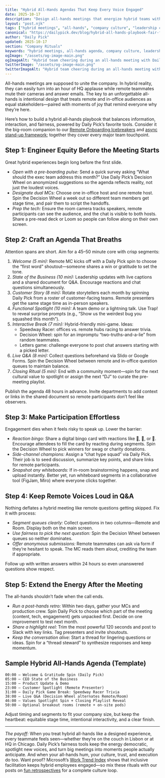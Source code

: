 ```yaml
---
title: "Hybrid All-Hands Agendas That Keep Every Voice Engaged"
date: 2025-10-17
description: "Design all-hands meetings that energize hybrid teams with equitable agendas, interactive segments, and Daily Pick games that spotlight every win."
layout: "post.njk"
tags: ["hybrid meetings", "all-hands", "company culture", "leadership communication", "employee engagement", "meeting design"]
canonical: "https://dailypick.dev/blog/hybrid-all-hands-playbook-fair-fun-agendas-that-keep-teams-engaged/"
author: "Daily Pick"
updated: 2025-10-17
section: "Company Rituals"
keywords: "hybrid meetings, all-hands agenda, company culture, leadership communication, employee engagement, meeting design"
ogImage: "/assets/og-image-main.png"
ogImageAlt: "Hybrid team cheering during an all-hands meeting with Daily Pick on the big screen"
twitterImage: "/assets/og-image-main.png"
twitterImageAlt: "Hybrid team cheering during an all-hands meeting with Daily Pick on the big screen"
---
```


All-hands meetings are supposed to unite the company. In hybrid reality, they can easily turn into an hour of HQ applause while remote teammates mute their cameras and answer emails. The key to an unforgettable all-hands is intentional design that treats remote and in-office audiences as equal stakeholders—paired with moments of joy that remind everyone why they’re here.

Here’s how to build a hybrid all-hands playbook that balances information, interaction, and fairness, powered by Daily Pick’s favorite tools. Consider it the big-room companion to our [Remote Onboarding Icebreakers](/blog/remote-onboarding-icebreakers-your-new-hires-will-love/) and [async stand-up framework](/blog/supercharge-async-standups-with-slack-and-daily-pick/); together they cover every major team touchpoint.

## Step 1: Engineer Equity Before the Meeting Starts

Great hybrid experiences begin long before the first slide.

- *Open with a pre-boarding pulse:* Send a quick survey asking “What should the exec team address this month?” Use Daily Pick’s Decision Wheel on anonymized suggestions so the agenda reflects reality, not just the loudest voices.
- *Designate dual MCs:* Choose one in-office host and one remote host. Spin the Decision Wheel a week out so different team members get stage time, and pair them to script the handoffs.
- *Prep the tech:* Ensure the room camera tracks speakers, remote participants can see the audience, and the chat is visible to both hosts. Share a pre-read deck or Loom so people can follow along on their own screen.

## Step 2: Craft an Agenda That Breaths

Attention spans are short. Aim for a 45–50 minute core with crisp segments:

1. *Welcome (5 min):* Remote MC kicks off with a Daily Pick spin to choose the “first word” shoutout—someone shares a win or gratitude to set the tone.
2. *State of the Business (10 min):* Leadership updates with live captions and a shared document for Q&A. Encourage reactions and chat questions simultaneously.
3. *Customer Story (8 min):* Rotate storytellers each month by spinning Daily Pick from a roster of customer-facing teams. Remote presenters get the same stage time as in-person speakers.
4. *Functional Spotlight (10 min):* A team demo or a lightning talk. Use Trap! to reveal surprise prompts (e.g., “Show us the weirdest bug you squashed this month”).
5. *Interactive Break (7 min):* Hybrid-friendly mini-game. Ideas:
   - Speedway Racer: offices vs. remote hubs racing to answer trivia.
   - Decision Wheel: spin for an impromptu “two-truths-and-a-lie” from random teammates.
   - Letters game: challenge everyone to post chat answers starting with a picked letter.
6. *Live Q&A (8 min):* Collect questions beforehand via Slido or Google Forms. Spin the Decision Wheel between remote and in-office question queues to maintain balance.
7. *Closing Ritual (5 min):* End with a community moment—spin for the next cultural value to spotlight or assign the next “DJ” to curate the pre-meeting playlist.

Publish the agenda 48 hours in advance. Invite departments to add context or links in the shared document so remote participants don’t feel like observers.

## Step 3: Make Participation Effortless

Engagement dies when it feels risky to speak up. Lower the barrier:

- *Reaction bingo:* Share a digital bingo card with reactions like 🎉, 👀, or 🤔. Encourage attendees to fill the card by reacting during segments. Spin the Decision Wheel to pick winners for swag or charity donations.
- *Side-channel champions:* Assign a “chat hype squad” via Daily Pick. Their job is to seed discussion, summarize key points, and share links for remote participants.
- *Snapshot any whiteboards:* If in-room brainstorming happens, snap and upload instantly. Better yet, run whiteboard segments in a collaborative tool (FigJam, Miro) where everyone clicks together.

## Step 4: Keep Remote Voices Loud in Q&A

Nothing deflates a hybrid meeting like remote questions getting skipped. Fix it with process:

- *Segment queues clearly:* Collect questions in two columns—Remote and Room. Display both on the main screen.
- *Use fairness to pick the next question:* Spin the Decision Wheel between queues so neither dominates.
- *Offer anonymous submissions:* Remote teammates can ask via form if they’re hesitant to speak. The MC reads them aloud, crediting the team if appropriate.

Follow up with written answers within 24 hours so even unanswered questions show respect.

## Step 5: Extend the Energy After the Meeting

The all-hands shouldn’t fade when the call ends.

- *Run a post-hands retro:* Within two days, gather your MCs and production crew. Spin Daily Pick to choose which part of the meeting (content, tech, engagement) gets unpacked first. Decide on one improvement to test next month.
- *Share a highlight reel:* Trim the most powerful 120 seconds and post to Slack with key links. Tag presenters and invite shoutouts.
- *Keep the conversation alive:* Start a thread for lingering questions or ideas. Spin for a “thread steward” to synthesize responses and keep momentum.

## Sample Hybrid All-Hands Agenda (Template)

```
00:00 – Welcome & Gratitude Spin (Daily Pick)
05:00 – CEO State of the Business
15:00 – Product Update & Demo
23:00 – Customer Spotlight (Remote Presenter)
31:00 – Daily Pick Game Break: Speedway Racer Trivia
38:00 – Live Q&A (Decision Wheel alternates Remote/Room)
46:00 – Values Spotlight Spin + Closing Playlist Reveal
50:00 – Optional breakout rooms (remote + on-site pods)
```

Adjust timing and segments to fit your company size, but keep the heartbeat: equitable stage time, intentional interactivity, and a clear finish.

---

*The payoff:* When you treat hybrid all-hands like a designed experience, every teammate feels seen—whether they’re on the couch in Lisbon or at HQ in Chicago. Daily Pick’s fairness tools keep the energy democratic, spotlight new voices, and turn big meetings into moments people actually anticipate. And when your all-hands hum, your culture, trust, and execution do too. Want proof? Microsoft’s [Work Trend Index](https://www.microsoft.com/en-us/worklab/work-trend-index/hybrid-work) shows that inclusive facilitation keeps hybrid employees engaged—so mix these rituals with our posts on [fun retrospectives](/blog/level-up-your-team-retrospectives-fun-fair-activities-to-boost-engagement/) for a complete culture loop.
